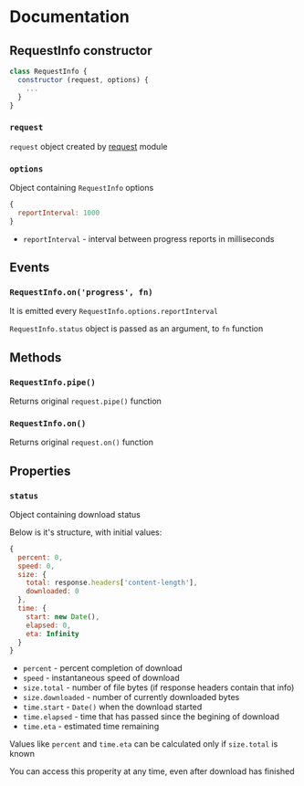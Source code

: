 # Documentation

## RequestInfo constructor

```js
class RequestInfo {
  constructor (request, options) {
    ...
  }
}
```
### ``request``

``request`` object created by [request](https://www.npmjs.com/package/request) module

### ``options``

Object containing ``RequestInfo`` options
```js
{
  reportInterval: 1000
}
```
* ``reportInterval`` - interval between progress reports in milliseconds

## Events

### ``RequestInfo.on('progress', fn)``
It is emitted every ``RequestInfo.options.reportInterval``

``RequestInfo.status`` object is passed as an argument, to ``fn`` function

## Methods

### ``RequestInfo.pipe()``

Returns original ``request.pipe()`` function

### ``RequestInfo.on()``
Returns original ``request.on()`` function

## Properties

### ``status``
Object containing download status

Below is it's structure, with initial values:
```js
{
  percent: 0,
  speed: 0,
  size: {
    total: response.headers['content-length'],
    downloaded: 0
  },
  time: {
    start: new Date(),
    elapsed: 0,
    eta: Infinity
  }
}
```

* ``percent`` - percent completion of download
* ``speed`` - instantaneous speed of download
* ``size.total`` - number of file bytes (if response headers contain that info)
* ``size.downloaded`` - number of currently downloaded bytes
* ``time.start`` - ``Date()`` when the download started
* ``time.elapsed`` - time that has passed since the begining of download
* ``time.eta`` - estimated time remaining

Values like ``percent`` and ``time.eta`` can be calculated only if ``size.total`` is known

You can access this properity at any time, even after download has finished

